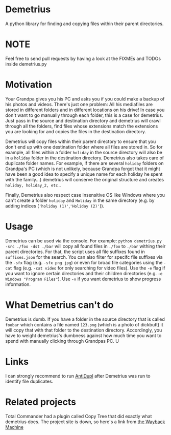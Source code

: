 # Demetrius
A python library for finding and copying files within their parent directories.

# NOTE
Feel free to send pull requests by having a look at the FIXMEs and TODOs inside demetrius.py

# Motivation
Your Grandpa gives you his PC and asks you if you could make a backup of his photos and videos. There's just one problem: All his mediafiles are stored in different folders and in different locations on his drive! In case you don't want to go manually through each folder, this is a case for demetrius. Just pass in the source and destination directory and demetrius will crawl through all the folders, find files whose extensions match the extensions you are looking for and copies the files in the destination directory. 

Demetrius will copy files within their parent directory to ensure that you don't end up with one destination folder where all files are stored in. So for example, all files within a folder `holiday` in the source directory will also be in a `holiday` folder  in the destination directory. Demetrius also takes care of duplicate folder names. For example, if there are several `holiday` folders on Grandpa's PC (which is not unlikely, because Grandpa forgot that it might have been a good idea to specify a unique name for each holiday he spent with the family...) demetrius will conserve the original structure and creates `holiday, holiday_2, etc.`. 

Finally, Demetrius also respect case insensitive OS like Windows where you can't create a folder `holiday` and `Holiday` in the same directory (e.g. by adding indices (`'holiday (1)'`,`'Holiday (2)'`)).

# Usage
Demetrius can be used via the console. For example:
```python demetrius.py -src ./foo -dst ./bar``` will copy all found files in `./foo` to `./bar` withing their parent directories. For that, the script uses all file suffixes found in `suffixes.json` for the search. You can also filter for specifc  file suffixes via the `-sfx` flag (e.g. `-sfx png jpg`) or even for broad file categories using the `-cat` flag (e.g. `-cat video` for only searching for video files). Use the `-e` flag if you want to ignore certain directories and their children directories (e.g. `-e Windows "Program Files"`). Use `-v` if you want demetrius to show progress information. 

# What Demetrius can't do
Demetrius is dumb. If you have a folder in the source directory that is called `foobar` which contains a file named `123.png` (which is a photo of dickbutt) it will copy that with that folder to the destination directory. Accordingly, you have to weight demetrius's dumbness against how much time you want to spend with manually clicking through Grandpas PC. U
# Links
I can strongly recommend to run [AntiDupl](https://github.com/ermig1979/AntiDupl) after Demetrius was run to identify file duplicates.

# Related projects
Total Commander had a plugin called Copy Tree that did exactly what demetrius does. The project site is down, so here's a link from [the Wayback Machine](https://web.archive.org/web/20220523092447/http://totalcmd.net/plugring/copytree.html)

